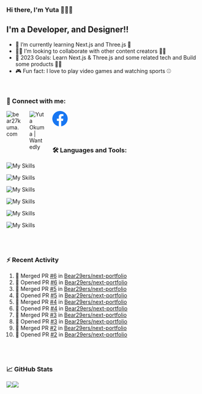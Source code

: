 ### Hi there, I'm Yuta 🤟🏻🐻

## I'm a Developer, and Designer!!

- 🌱 I’m currently learning Next.js and Three.js 🤣
- 👬🏻 I’m looking to collaborate with other content creators 👋🏻
- 🥅 2023 Goals: Learn Next.js & Three.js and some related tech and Build some products 💪🏻
- 🎮 Fun fact: I love to play video games and watching sports ⚾️

<br />

### :wave: Connect with me:

[<img align="left" alt="bear27kuma.com" width="40px" src="https://user-images.githubusercontent.com/39920490/156489586-f125813b-e344-46d6-9306-f5786684b976.jpg" style="margin-right: 20px;" />](https://bear29ers.github.io/)
[<img align="left" alt="Yuta Okuma | Wantedly" width="40px" src="https://user-images.githubusercontent.com/39920490/156489528-fdc520d6-10f1-43b6-8bf8-fadf8dcf1a90.jpg" style="margin-right: 20px;" />](https://www.wantedly.com/id/yuta_okuma_b)
[<img align="left" alt="Yuta Okuma | Facebook" width="40px" src="https://github.com/github/explore/blob/main/topics/facebook/facebook.png?raw=true" style="margin-right: 20px;" />](https://www.facebook.com/kumakuma1129/)

[//]: # '[<img align="left" alt="Yuta Okuma | Instagram" width="40px" src="https://github.com/github/explore/blob/main/topics/instagram/instagram.png?raw=true" />](https://www.instagram.com/bear_27earl/)'

<br />
<br />
<br />
<br />

### :hammer_and_wrench: Languages and Tools:

![My Skills](https://skillicons.dev/icons?i=html,css,sass,tailwind,bootstrap,js)

![My Skills](https://skillicons.dev/icons?i=ts,jquery,react,nextjs,vercel,vue)

![My Skills](https://skillicons.dev/icons?i=nodejs,express,jest,php,laravel,mysql)

![My Skills](https://skillicons.dev/icons?i=docker,git,github,githubactions,aws,linux)

![My Skills](https://skillicons.dev/icons?i=vim,neovim,lua,md,idea,vscode)

![My Skills](https://skillicons.dev/icons?i=atom,webpack,xd,ps,ai,ae)

<br />
<br />

### :zap: Recent Activity

<!--START_SECTION:activity-->

1. 🎉 Merged PR [#6](https://github.com/Bear29ers/next-portfolio/pull/6) in [Bear29ers/next-portfolio](https://github.com/Bear29ers/next-portfolio)
2. 💪 Opened PR [#6](https://github.com/Bear29ers/next-portfolio/pull/6) in [Bear29ers/next-portfolio](https://github.com/Bear29ers/next-portfolio)
3. 🎉 Merged PR [#5](https://github.com/Bear29ers/next-portfolio/pull/5) in [Bear29ers/next-portfolio](https://github.com/Bear29ers/next-portfolio)
4. 💪 Opened PR [#5](https://github.com/Bear29ers/next-portfolio/pull/5) in [Bear29ers/next-portfolio](https://github.com/Bear29ers/next-portfolio)
5. 🎉 Merged PR [#4](https://github.com/Bear29ers/next-portfolio/pull/4) in [Bear29ers/next-portfolio](https://github.com/Bear29ers/next-portfolio)
6. 💪 Opened PR [#4](https://github.com/Bear29ers/next-portfolio/pull/4) in [Bear29ers/next-portfolio](https://github.com/Bear29ers/next-portfolio)
7. 🎉 Merged PR [#3](https://github.com/Bear29ers/next-portfolio/pull/3) in [Bear29ers/next-portfolio](https://github.com/Bear29ers/next-portfolio)
8. 💪 Opened PR [#3](https://github.com/Bear29ers/next-portfolio/pull/3) in [Bear29ers/next-portfolio](https://github.com/Bear29ers/next-portfolio)
9. 🎉 Merged PR [#2](https://github.com/Bear29ers/next-portfolio/pull/2) in [Bear29ers/next-portfolio](https://github.com/Bear29ers/next-portfolio)
10. 💪 Opened PR [#2](https://github.com/Bear29ers/next-portfolio/pull/2) in [Bear29ers/next-portfolio](https://github.com/Bear29ers/next-portfolio)

<!--END_SECTION:activity-->

<br />
<br />

### :chart_with_upwards_trend: GitHub Stats

<div style="display: flex;">
    <a href="https://github.com/Bear29ers">
        <img height="200px;" src="https://github-readme-stats.vercel.app/api?username=Bear29ers&show_icons=true&theme=bear">
    </a>
    <a href="https://github.com/Bear29ers">
        <img height="200px" src="https://github-readme-stats.vercel.app/api/top-langs/?username=Bear29ers&langs_count=6&layout=compact&theme=bear">
    </a>
</div>
